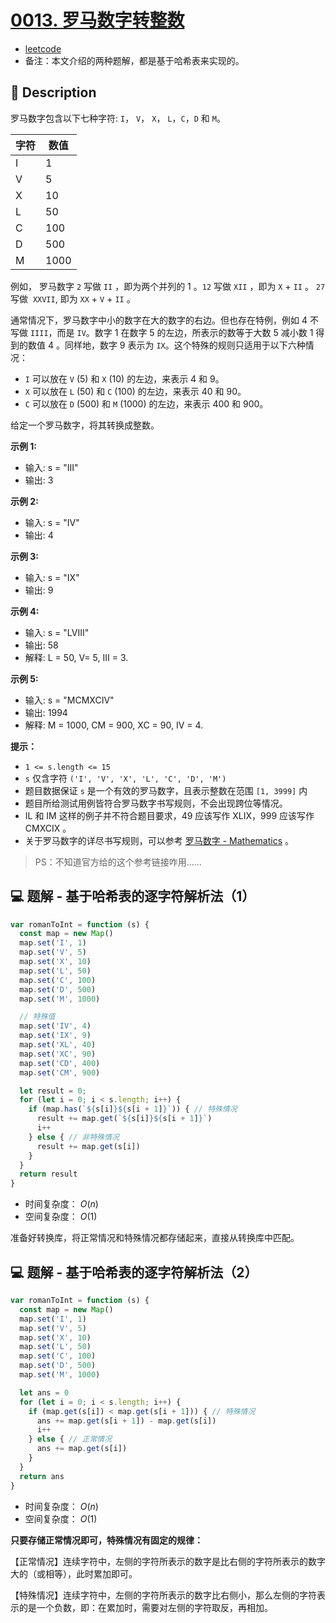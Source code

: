 # [0013. 罗马数字转整数](https://github.com/Tdahuyou/leetcode/tree/main/0013.%20%E7%BD%97%E9%A9%AC%E6%95%B0%E5%AD%97%E8%BD%AC%E6%95%B4%E6%95%B0)

- [leetcode](https://leetcode.cn/problems/roman-to-integer)
- 备注：本文介绍的两种题解，都是基于哈希表来实现的。

## 📝 Description

罗马数字包含以下七种字符: `I`， `V`， `X`， `L`，`C`，`D` 和 `M`。

| 字符 | 数值 |
| ---- | ---- |
| I    | 1    |
| V    | 5    |
| X    | 10   |
| L    | 50   |
| C    | 100  |
| D    | 500  |
| M    | 1000 |

例如， 罗马数字 `2` 写做 `II` ，即为两个并列的 1 。`12` 写做 `XII` ，即为 `X` + `II` 。 `27` 写做  `XXVII`, 即为 `XX` + `V` + `II` 。

通常情况下，罗马数字中小的数字在大的数字的右边。但也存在特例，例如 4 不写做 `IIII`，而是 `IV`。数字 1 在数字 5 的左边，所表示的数等于大数 5 减小数 1 得到的数值 4 。同样地，数字 9 表示为 `IX`。这个特殊的规则只适用于以下六种情况：

- `I` 可以放在 `V` (5) 和 `X` (10) 的左边，来表示 4 和 9。
- `X` 可以放在 `L` (50) 和 `C` (100) 的左边，来表示 40 和 90。
- `C` 可以放在 `D` (500) 和 `M` (1000) 的左边，来表示 400 和 900。

给定一个罗马数字，将其转换成整数。

**示例 1:**

- 输入: s = "III"
- 输出: 3

**示例 2:**

- 输入: s = "IV"
- 输出: 4

**示例 3:**

- 输入: s = "IX"
- 输出: 9

**示例 4:**

- 输入: s = "LVIII"
- 输出: 58
- 解释: L = 50, V= 5, III = 3.

**示例 5:**

- 输入: s = "MCMXCIV"
- 输出: 1994
- 解释: M = 1000, CM = 900, XC = 90, IV = 4.

**提示：**

- `1 <= s.length <= 15`
- `s` 仅含字符 `('I', 'V', 'X', 'L', 'C', 'D', 'M')`
- 题目数据保证 `s` 是一个有效的罗马数字，且表示整数在范围 `[1, 3999]` 内
- 题目所给测试用例皆符合罗马数字书写规则，不会出现跨位等情况。
- IL 和 IM 这样的例子并不符合题目要求，49 应该写作 XLIX，999 应该写作 CMXCIX 。
- 关于罗马数字的详尽书写规则，可以参考 [罗马数字 - Mathematics](https://www.3dfindit.com/zh-CN/keywords/%e7%bd%97%e9%a9%ac%e6%95%b0%e5%ad%97) 。

> PS：不知道官方给的这个参考链接咋用……

## 💻 题解 - 基于哈希表的逐字符解析法（1）

```javascript
var romanToInt = function (s) {
  const map = new Map()
  map.set('I', 1)
  map.set('V', 5)
  map.set('X', 10)
  map.set('L', 50)
  map.set('C', 100)
  map.set('D', 500)
  map.set('M', 1000)

  // 特殊值
  map.set('IV', 4)
  map.set('IX', 9)
  map.set('XL', 40)
  map.set('XC', 90)
  map.set('CD', 400)
  map.set('CM', 900)

  let result = 0;
  for (let i = 0; i < s.length; i++) {
    if (map.has(`${s[i]}${s[i + 1]}`)) { // 特殊情况
      result += map.get(`${s[i]}${s[i + 1]}`)
      i++
    } else { // 非特殊情况
      result += map.get(s[i])
    }
  }
  return result
}
```

- 时间复杂度： $O(n)$
- 空间复杂度： $O(1)$

准备好转换库，将正常情况和特殊情况都存储起来，直接从转换库中匹配。

## 💻 题解 - 基于哈希表的逐字符解析法（2）

```javascript
var romanToInt = function (s) {
  const map = new Map()
  map.set('I', 1)
  map.set('V', 5)
  map.set('X', 10)
  map.set('L', 50)
  map.set('C', 100)
  map.set('D', 500)
  map.set('M', 1000)

  let ans = 0
  for (let i = 0; i < s.length; i++) {
    if (map.get(s[i]) < map.get(s[i + 1])) { // 特殊情况
      ans += map.get(s[i + 1]) - map.get(s[i])
      i++
    } else { // 正常情况
      ans += map.get(s[i])
    }
  }
  return ans
}
```

- 时间复杂度： $O(n)$
- 空间复杂度： $O(1)$

**只要存储正常情况即可，特殊情况有固定的规律：**

【正常情况】连续字符中，左侧的字符所表示的数字是比右侧的字符所表示的数字大的（或相等），此时累加即可。

【特殊情况】连续字符中，左侧的字符所表示的数字比右侧小，那么左侧的字符表示的是一个负数，即：在累加时，需要对左侧的字符取反，再相加。

